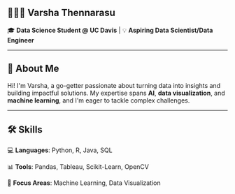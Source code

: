 
## 👩🏽‍💻 Varsha Thennarasu 

🎓 **Data Science Student @ UC Davis** | 💡 **Aspiring Data Scientist/Data Engineer**

---

## 🌟 About Me  
Hi! I'm Varsha, a go-getter passionate about turning data into insights and building impactful solutions. My expertise spans **AI**, **data visualization**, and **machine learning**, and I'm eager to tackle complex challenges.  

---

## 🛠️ Skills  
💻 **Languages**: Python, R, Java, SQL

📊 **Tools**: Pandas, Tableau, Scikit-Learn, OpenCV

🧠 **Focus Areas**: Machine Learning, Data Visualization  

